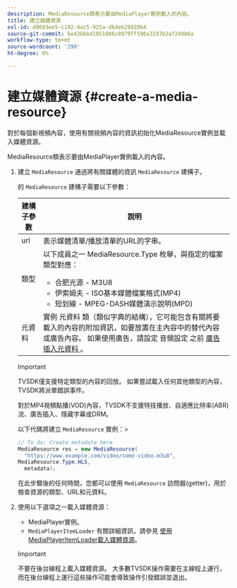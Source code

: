```yaml
---
description: MediaResource類表示要由MediaPlayer實例載入的內容。
title: 建立媒體資源
exl-id: d9693ee5-c192-4ac5-925a-d64e629920b4
source-git-commit: be43bbbd1051886c8979ff590a3197b2a7249b6a
workflow-type: tm+mt
source-wordcount: '299'
ht-degree: 0%

---
```


# 建立媒體資源 {#create-a-media-resource}

對於每個新視頻內容，使用有關視頻內容的資訊初始化MediaResource實例並載入媒體資源。

MediaResource類表示要由MediaPlayer實例載入的內容。

1. 建立 `MediaResource` 通過將有關媒體的資訊 `MediaResource` 建構子。

   的 `MediaResource` 建構子需要以下參數：

   <table id="table_22886D6770FB45E99D35D0B90E6CC302"> 
   <thead> 
   <tr> 
      <th colname="col1" class="entry"> 建構子參數 </th> 
      <th colname="col2" class="entry"> 說明 </th> 
   </tr> 
   </thead>
   <tbody> 
   <tr> 
      <td colname="col1"> <span class="codeph"> url </span> </td> 
      <td colname="col2"> 表示媒體清單/播放清單的URL的字串。 </td> 
   </tr> 
   <tr> 
      <td colname="col1"> <span class="codeph"> 類型 </span> </td> 
      <td colname="col2"> 以下成員之一 <span class="codeph"> MediaResource.Type </span> 枚舉，與指定的檔案類型對應： 
      <ul id="ul_C286ED3C31364B858A1C9AF3356E9282"> 
      <li id="li_25B24EF76D8849DE8764539F25E435FA"> <span class="codeph"> 合肥光源 </span> - M3U8 </li> 
      <li id="li_1344A41B434D49229E392F1AAF9ECA81"> <span class="codeph"> 伊索姆夫 </span> - ISO基本媒體檔案格式(MP4) </li> 
      <li id="li_92392073B7334916B06B16570C51AC91"> <span class="codeph"> 短划線 </span> - MPEG-DASH媒體演示說明(MPD) </li> 
      </ul> </td> 
   </tr> 
   <tr> 
      <td colname="col1"> <span class="codeph"> 元資料 </span> </td> 
      <td colname="col2"> 實例 <span class="codeph"> 元資料 </span> 類（類似字典的結構），它可能包含有關將要載入的內容的附加資訊，如要放置在主內容中的替代內容或廣告內容。 如果使用廣告，請設定 <span class="codeph"> 音頻設定 </span> 之前 <a href="/help/programming/tvsdk-3x-android-prog/android-3x-advertising/ad-insertion/ad-insertion-metadata/android-3x-ad-insertion-metadata.md"> 廣告插入元資料 </a>。 </td> 
   </tr> 
   </tbody> 
   </table>

   >[!IMPORTANT]
   >
   >TVSDK僅支援特定類型的內容的回放。 如果嘗試載入任何其他類型的內容，TVSDK將派單錯誤事件。
   >
   >對於MP4視頻點播(VOD)內容，TVSDK不支援特技播放、自適應比特率(ABR)流、廣告插入、隱藏字幕或DRM。

   以下代碼將建立 `MediaResource` 實例：>

   ```java
   // To do: Create metadata here 
   MediaResource res = new MediaResource( 
     "https://www.example.com/video/some-video.m3u8",  
   MediaResource.Type.HLS, 
     metadata); 
   ```

   在此步驟後的任何時間，您都可以使用 `MediaResource` 訪問器(getter)，用於檢查資源的類型、URL和元資料。

1. 使用以下選項之一載入媒體資源：

   * MediaPlayer實例。
   * `MediaPlayerItemLoader` 有關詳細資訊，請參見 [使用MediaPlayerItemLoader載入媒體資源](../../../tvsdk-3x-android-prog/android-3x-content-playback-options-android2/mediaplayer-initialize-for-video/android-3x-media-resource-mediaplayeritemloader.md)。

   >[!IMPORTANT]
   >
   >不要在後台線程上載入媒體資源。 大多數TVSDK操作需要在主線程上運行，而在後台線程上運行這些操作可能會導致操作引發錯誤並退出。
